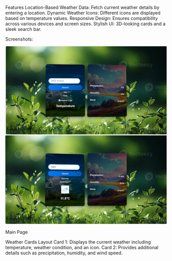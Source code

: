 Features
Location-Based Weather Data: Fetch current weather details by entering a location.
Dynamic Weather Icons: Different icons are displayed based on temperature values.
Responsive Design: Ensures compatibility across various devices and screen sizes.
Stylish UI: 3D-looking cards and a sleek search bar.

Screenshots:


![Weather App Screenshot](Screenshot%202024-09-07%20163549.png)
![Weather App Screenshot](Screenshot%202024-09-07%20163609.png)




Main Page

Weather Cards Layout
Card 1: Displays the current weather including temperature, weather condition, and an icon.
Card 2: Provides additional details such as precipitation, humidity, and wind speed.

